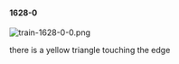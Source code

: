 #### 1628-0
![train-1628-0-0.png](https://github.com/lil-lab/nlvr/raw/master/nlvr/train/images/74/train-1628-0-0.png "train-1628-0-0.png")

there is a yellow triangle touching the edge